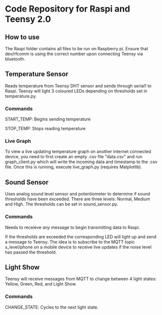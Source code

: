 # Code Repository for Raspi and Teensy 2.0

## How to use

The Raspi folder contains all files to be run on Raspberry pi. Ensure that dev/rfcomm is using the correct number upon connecting Teensy via bluetooth.

## Temperature Sensor
Reads temperature from Teensy DHT sensor and sends through serial1 to Raspi. Teensy will light 3 coloured LEDs depending on thresholds set in temperature.py.

### Commands
START_TEMP: Begins sending temperature

STOP_TEMP: Stops reading temperature

### Live Graph
To view a live updating temperature graph on another internet connected device, you need to first create an empty .csv file "data.csv" and run graph_client.py which will write the incoming data and timestamp to the .csv file.
Once this is running, execute live_graph.py (requires Matplotlib).  

## Sound Sensor
Uses analog sound level sensor and potentiometer to determine if sound thresholds have been exceeded. There are three levels: Normal, Medium and High. The thresholds can be set in sound_sensor.py.
### Commands

Needs to receieve _any_ message to begin transmitting data to Raspi.

If the thresholds are exceeded the corresponding LED will light up and send a message to Teensy. The idea is to subscribe to the MQTT topic s_level/phone on a mobile device to receive live updates if the noise level has passed the threshold.

## Light Show
Teensy will receive messages from MQTT to change between 4 light states: Yellow, Green, Red, and Light Show.

### Commands
CHANGE_STATE: Cycles to the next light state.
